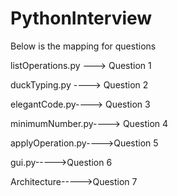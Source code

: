 # PythonInterview

Below is the mapping for questions 

listOperations.py ---> Question 1

duckTyping.py ----> Question 2

elegantCode.py----> Question 3

minimumNumber.py----> Question 4

applyOperation.py---->Question 5

gui.py----->Question 6

Architecture----->Question 7

